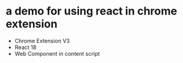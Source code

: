 # a demo for using react in chrome extension

* Chrome Extension V3
* React 18
* Web Component in content script
